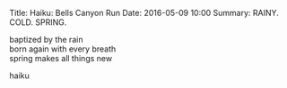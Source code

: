 Title: Haiku: Bells Canyon Run
Date: 2016-05-09 10:00
Summary: RAINY. COLD. SPRING.

baptized by the rain  
born again with every breath  
spring makes all things new  

haiku